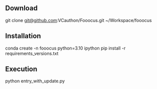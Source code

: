 
## Download

git clone git@github.com:VCauthon/Fooocus.git ~/Workspace/fooocus

## Installation

conda create -n fooocus python=3.10 ipython
pip install -r requirements_versions.txt

## Execution

python entry_with_update.py